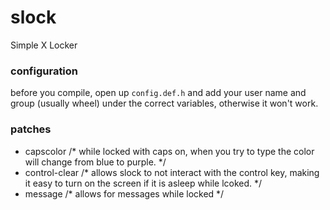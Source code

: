 # slock
Simple X Locker
### configuration
before you compile, open up `config.def.h` and add your user name and group (usually wheel) under the correct variables, otherwise it won't work.
### patches
  - capscolor /* while locked with caps on, when you try to type the color will change from blue to purple. */
  - control-clear /* allows slock to not interact with the control key, making it easy to turn on the screen if it is asleep while lcoked. */
  - message /* allows for messages while locked */
